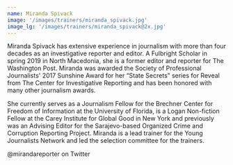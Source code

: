 ```yaml
---
name: Miranda Spivack
image: '/images/trainers/miranda_spivack.jpg'
image_lg: '/images/trainers/miranda_spivack@2x.jpg'
---
```


Miranda Spivack has extensive experience in journalism with more than four decades as an investigative reporter and editor. A Fulbright Scholar in spring 2019 in North Macedonia, she is a former editor and reporter for The Washington Post. Miranda was awarded the Society of Professional Journalists' 2017 Sunshine Award for her “State Secrets” series for Reveal from The Center for Investigative Reporting and has been honored with many other journalism awards.   

She currently serves as a Journalism Fellow for the Brechner Center for Freedom of Information at the University of Florida, is a Logan Non-fiction Fellow at the Carey Institute for Global Good in New York and previously was an Advising Editor for the Sarajevo-based Organized Crime and Corruption Reporting Project. Miranda is a lead trainer for the Young Journalists Network and led the selection committee for the trainers.

@mirandareporter on Twitter